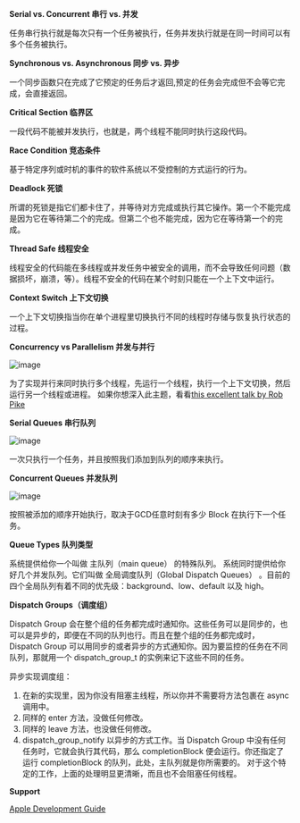 **Serial vs. Concurrent 串行 vs. 并发**

任务串行执行就是每次只有一个任务被执行，任务并发执行就是在同一时间可以有多个任务被执行。

**Synchronous vs. Asynchronous 同步 vs. 异步**

一个同步函数只在完成了它预定的任务后才返回,预定的任务会完成但不会等它完成，会直接返回。

**Critical Section 临界区**

一段代码不能被并发执行，也就是，两个线程不能同时执行这段代码。

**Race Condition 竞态条件**

基于特定序列或时机的事件的软件系统以不受控制的方式运行的行为。

**Deadlock 死锁**

所谓的死锁是指它们都卡住了，并等待对方完成或执行其它操作。第一个不能完成是因为它在等待第二个的完成。但第二个也不能完成，因为它在等待第一个的完成。

**Thread Safe 线程安全**

线程安全的代码能在多线程或并发任务中被安全的调用，而不会导致任何问题（数据损坏，崩溃，等）。线程不安全的代码在某个时刻只能在一个上下文中运行。

**Context Switch 上下文切换**

一个上下文切换指当你在单个进程里切换执行不同的线程时存储与恢复执行状态的过程。

**Concurrency vs Parallelism 并发与并行**

![image ](https://raw.githubusercontent.com/z55heihei/GCD/master/GCD/Concurrency.png)

为了实现并行来同时执行多个线程，先运行一个线程，执行一个上下文切换，然后运行另一个线程或进程。
如果你想深入此主题，看看[this excellent talk by Rob Pike ](http://vimeo.com/49718712)

**Serial Queues 串行队列**

![image](https://raw.githubusercontent.com/z55heihei/GCD/master/GCD/SerialQueues.png)

一次只执行一个任务，并且按照我们添加到队列的顺序来执行。

**Concurrent Queues 并发队列**

![image](https://raw.githubusercontent.com/z55heihei/GCD/master/GCD/ConcurrentQueue.png)

按照被添加的顺序开始执行，取决于GCD任意时刻有多少 Block 在执行下一个任务。

**Queue Types 队列类型**

系统提供给你一个叫做 主队列（main queue） 的特殊队列。
系统同时提供给你好几个并发队列。它们叫做 全局调度队列（Global Dispatch Queues） 。目前的四个全局队列有着不同的优先级：background、low、default 以及 high。

**Dispatch Groups（调度组）**

Dispatch Group 会在整个组的任务都完成时通知你。这些任务可以是同步的，也可以是异步的，即便在不同的队列也行。而且在整个组的任务都完成时，Dispatch Group 可以用同步的或者异步的方式通知你。因为要监控的任务在不同队列，那就用一个 dispatch_group_t 的实例来记下这些不同的任务。

异步实现调度组：
1. 在新的实现里，因为你没有阻塞主线程，所以你并不需要将方法包裹在 async 调用中。
2. 同样的 enter 方法，没做任何修改。
3. 同样的 leave 方法，也没做任何修改。
4. dispatch_group_notify 以异步的方式工作。当 Dispatch Group 中没有任何任务时，它就会执行其代码，那么 completionBlock 便会运行。你还指定了运行 completionBlock 的队列，此处，主队列就是你所需要的。
对于这个特定的工作，上面的处理明显更清晰，而且也不会阻塞任何线程。

**Support**

[Apple Development Guide](https://developer.apple.com/library/mac/documentation/general/conceptual/concurrencyprogrammingguide/OperationQueues/OperationQueues.html#//apple_ref/doc/uid/TP40008091-CH102-SW1)


